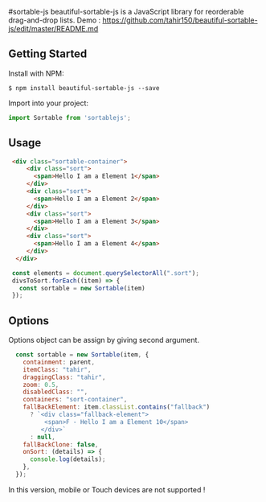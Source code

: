 #sortable-js
beautiful-sortable-js is a JavaScript library for reorderable drag-and-drop lists.
Demo : https://github.com/tahir150/beautiful-sortable-js/edit/master/README.md

## Getting Started
Install with NPM:
```
$ npm install beautiful-sortable-js --save
```
Import into your project:
```javascript
import Sortable from 'sortablejs';
```

## Usage
```html
 <div class="sortable-container">
     <div class="sort">
       <span>Hello I am a Element 1</span>
     </div>
     <div class="sort">
       <span>Hello I am a Element 2</span>
     </div>
     <div class="sort">
       <span>Hello I am a Element 3</span>
     </div>
     <div class="sort">
       <span>Hello I am a Element 4</span>
     </div>
  </div>
```
```javascript
 const elements = document.querySelectorAll(".sort");
 divsToSort.forEach((item) => {
   const sortable = new Sortable(item)
 });
```

## Options
Options object can be assign by giving second argument.
```javascript
  const sortable = new Sortable(item, {
    containment: parent,
    itemClass: "tahir",
    draggingClass: "tahir",
    zoom: 0.5,
    disabledClass: "",
    containers: "sort-container",
    fallBackElement: item.classList.contains("fallback")
      ? `<div class="fallback-element">
          <span>F - Hello I am a Element 10</span>
         </div>`
      : null,
    fallBackClone: false,
    onSort: (details) => {
      console.log(details);
    },
  });
```

In this version, mobile or Touch devices are not supported !
